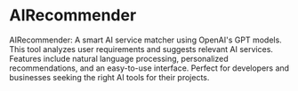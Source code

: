 # AIRecommender
AIRecommender: A smart AI service matcher using OpenAI's GPT models. This tool analyzes user requirements and suggests relevant AI services. Features include natural language processing, personalized recommendations, and an easy-to-use interface. Perfect for developers and businesses seeking the right AI tools for their projects.
